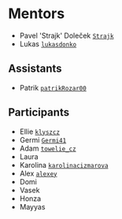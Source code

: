 # Mentors

* Pavel 'Strajk' Doleček [`Strajk`](https://github.com/strajk/)
* Lukas [`lukasdonko`](https://github.com/lukasdonko)

## Assistants

* Patrik [`patrikRozar00`](https://github.com/patrikRozar00/)

## Participants

* Ellie [`klyszcz`](https://github.com/klyszcz)
* Germi [`Germi41`](https://github.com/Germi41)
* Adam [`towelie_cz`](https://github.com/adam-olser)
* Laura
* Karolina [`karolinacizmarova`](https://github.com/karolinacizmarova)
* Alex [`alexey`](https://gitlab.skypicker.com/alexey.tudakov)
* Domi
* Vasek
* Honza
* Mayyas


